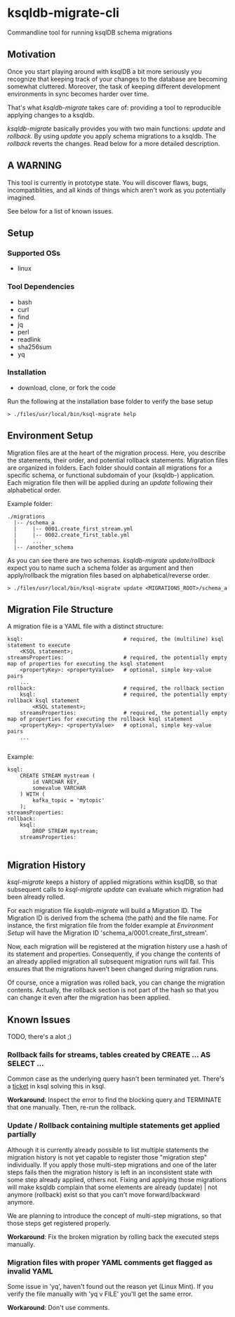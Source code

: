 # ksqldb-migrate-cli
Commandline tool for running ksqlDB schema migrations

## Motivation

Once you start playing around with ksqlDB a bit more seriously you recognize that keeping track of your changes to the database are becoming somewhat cluttered. Moreover, the task of keeping different development environments in sync becomes harder over time. 

That's what *ksqldb-migrate* takes care of: providing a tool to reproducible applying changes to a ksqldb. 

*ksqldb-migrate* basically provides you with two main functions: *update* and *rollback*. By using *update* you apply schema migrations to a ksqldb. The *rollback* reverts the changes. Read below for a more detailed description. 


## A WARNING

This tool is currently in prototype state. You will discover flaws, bugs, incompatiblities, and all kinds of things which aren't work as you potentially imagined.

See below for a list of known issues. 

## Setup

### Supported OSs

- linux

### Tool Dependencies

- bash
- curl
- find
- jq
- perl
- readlink
- sha256sum
- yq

### Installation

- download, clone, or fork the code

Run the following at the installation base folder to verify the base setup

    > ./files/usr/local/bin/ksql-migrate help

## Environment Setup

Migration files are at the heart of the migration process. Here, you describe the statements, their order, and potential rollback statements. Migration files are organized in folders. Each folder should contain all migrations for a specific schema, or functional subdomain of your (ksqldb-) application. Each migration file then will be applied during an  *update* following their alphabetical order. 

Example folder:
```
./migrations
  |-- /schema_a
  |     |-- 0001.create_first_stream.yml
  |     |-- 0002.create_first_table.yml
  |     ...
  |-- /another_schema
```
As you can see there are two schemas. *ksqldb-migrate update/rollback* expect you to name such a schema folder as argument and then apply/rollback the migration files based on alphabetical/reverse order.

    > ./files/usr/local/bin/ksql-migrate update <MIGRATIONS_ROOT>/schema_a

## Migration File Structure

A migration file is a YAML file with a distinct structure:
```
ksql:                                # required, the (multiline) ksql statement to execute
    <KSQL statement>;
streamsProperties:                   # required, the potentially empty map of properties for executing the ksql statement
    <propertyKey>: <propertyValue>   # optional, simple key-value pairs
    ...
rollback:                            # required, the rollback section 
    ksql:                            # required, the potentially empty rollback ksql statement
        <KSQL statement>;
    streamsProperties:               # required, the potentially empty map of properties for executing the rollback ksql statement
    <propertyKey>: <propertyValue>   # optional, simple key-value pairs
    ...
    
```

Example:
```
ksql:
    CREATE STREAM mystream (
        id VARCHAR KEY,
        somevalue VARCHAR
    ) WITH (
        kafka_topic = 'mytopic'
    );
streamsProperties:
rollback:
    ksql:
        DROP STREAM mystream;
    streamsProperties:
    
```

## Migration History

*ksql-migrate* keeps a history of applied migrations within ksqlDB, so that subsequent calls to *ksql-migrate update* can evaluate which migration had been already rolled. 

For each migration file *ksqldb-migrate* will build a Migration ID. The Migration ID is derived from the schema (the path) and the file name. For instance, the first migration file from the folder example at *Environment Setup* will have the Migration ID 'schema_a/0001.create_first_stream'.

Now, each migration will be registered at the migration history use a hash of its statement and properties. Consequently, if you change the contents of an already applied migration all subsequent migration runs will fail. This ensures that the migrations haven't been changed during migration runs. 

Of course, once a migration was rolled back, you can change the migration contents. Actually, the rollback section is not part of the hash so that you can change it even after the migration has been applied. 


## Known Issues

TODO, there's a alot ;)

### Rollback fails for streams, tables created by CREATE ... AS SELECT ...
Common case as the underlying query hasn't been terminated yet. There's a [ticket](https://github.com/confluentinc/ksql/issues/2177 "DROP [STREAM|TABLE] should support termination of query started during creation." ) in ksql solving this in ksql.

**Workaround**: Inspect the error to find the blocking query and TERMINATE that one manually. Then, re-run the rollback.

### Update / Rollback containing multiple statements get applied partially
Although it is currently already possible to list multiple statements the migration history is not yet capable to register those "migration step" individually. If you apply those multi-step migrations and one of the later steps fails then the migration history is left in an inconsistent state with some step already applied, others not. Fixing and applying those migrations will make ksqldb complain that some elements are already (update) | not anymore (rollback) exist so that you can't move forward/backward anymore.

We are planning to introduce the concept of multi-step migrations, so that those steps get registered properly.

**Workaround**: Fix the broken migration by rolling back the executed steps manually.

### Migration files with proper YAML comments get flagged as invalid YAML
Some issue in 'yq', haven't found out the reason yet (Linux Mint). If you verify the file manually with 'yq v FILE' you'll get the same error. 

**Workaround**: Don't use comments.


